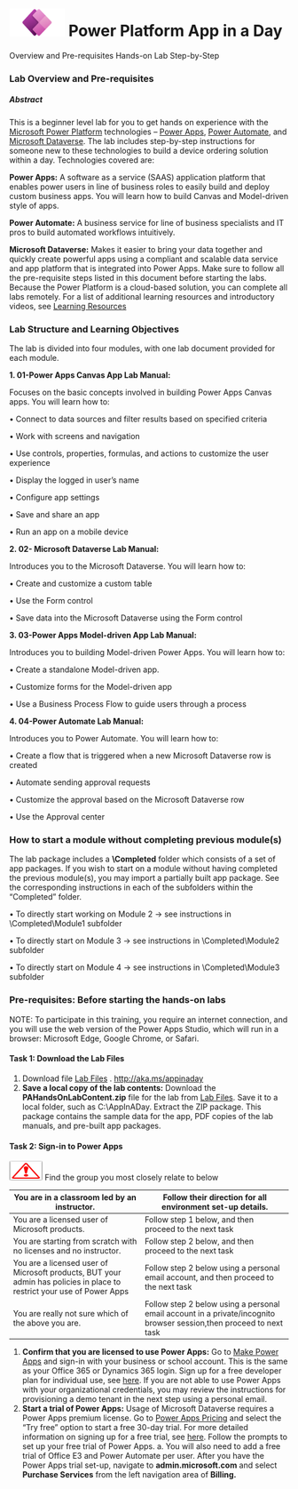 # <img src="Media/Power%20app%20Logo.png" width="100" height="50">   Power Platform App in a Day 

Overview and Pre-requisites Hands-on Lab Step-by-Step
### Lab Overview and Pre-requisites
##### Abstract
This is a beginner level lab for you to get hands on experience with the [Microsoft Power Platform](https://powerplatform.microsoft.com/en-us/) technologies – [Power
Apps](https://powerapps.microsoft.com/en-in/), [Power Automate](https://powerplatform.microsoft.com/en-us/power-automate/), and [Microsoft Dataverse](https://powerplatform.microsoft.com/en-in/dataverse/). The lab includes step-by-step instructions for someone new to these
technologies to build a device ordering solution within a day. Technologies covered are:

**Power Apps:** A software as a service (SAAS) application platform that enables power users in line of business roles
to easily build and deploy custom business apps. You will learn how to build Canvas and Model-driven style of
apps.

**Power Automate:** A business service for line of business specialists and IT pros to build automated workflows
intuitively.

**Microsoft Dataverse:** Makes it easier to bring your data together and quickly create powerful apps using a
compliant and scalable data service and app platform that is integrated into Power Apps.
Make sure to follow all the pre-requisite steps listed in this document before starting the labs. Because the Power Platform
is a cloud-based solution, you can complete all labs remotely.
For a list of additional learning resources and introductory videos, see [Learning Resources](https://powerapps.microsoft.com/en-us/blog/microsoft-powerapps-learning-resources/)
      
 ### **Lab Structure and Learning Objectives**
 
The lab is divided into four modules, with one lab document provided for each module.

**1. 01-Power Apps Canvas App Lab Manual:**

  Focuses on the basic concepts involved in building Power Apps Canvas apps. You will learn how to:

  • Connect to data sources and filter results based on specified criteria

  • Work with screens and navigation

  • Use controls, properties, formulas, and actions to customize the user experience

  • Display the logged in user’s name

  • Configure app settings

  • Save and share an app

  • Run an app on a mobile device

**2. 02- Microsoft Dataverse Lab Manual:**

  Introduces you to the Microsoft Dataverse. You will learn how to:

  • Create and customize a custom table

  • Use the Form control

  • Save data into the Microsoft Dataverse using the Form control

**3. 03-Power Apps Model-driven App Lab Manual:**

  Introduces you to building Model-driven Power Apps. You will learn how to:

  • Create a standalone Model-driven app.

  • Customize forms for the Model-driven app

  • Use a Business Process Flow to guide users through a process

**4. 04-Power Automate Lab Manual:**

  Introduces you to Power Automate. You will learn how to:
  
  • Create a flow that is triggered when a new Microsoft Dataverse row is created
  
  • Automate sending approval requests

  • Customize the approval based on the Microsoft Dataverse row

  • Use the Approval center

  ### **How to start a module without completing previous module(s)**
  
   The lab package includes a **\Completed** folder which consists of a set of app packages. If you wish to start on a module
   without having completed the previous module(s), you may import a partially built app package. See the corresponding
   instructions in each of the subfolders within the “Completed” folder.
   
• To directly start working on Module 2 -> see instructions in \Completed\Module1 subfolder

• To directly start on Module 3 -> see instructions in \Completed\Module2 subfolder

• To directly start on Module 4 -> see instructions in \Completed\Module3 subfolder
### **Pre-requisites: Before starting the hands-on labs**

NOTE: To participate in this training, you require an internet connection, and you will use the web version of the Power
Apps Studio, which will run in a browser: Microsoft Edge, Google Chrome, or Safari.

#### **Task 1: Download the Lab Files**
1. Download file [Lab Files](http://aka.ms/appinaday) .           http://aka.ms/appinaday
2. **Save a local copy of the lab contents:** Download the **PAHandsOnLabContent.zip** file for the lab from [Lab Files](http://aka.ms/appinaday).
Save it to a local folder, such as C:\AppInADay. Extract the ZIP package. This package contains the sample data for
the app, PDF copies of the lab manuals, and pre-built app packages.
 
#### **Task 2: Sign-in to Power Apps**
  
<img src="Media/Causion.jpeg" width="60" height="35"> Find the group you most closely relate to below
  
| You are in a classroom led by an instructor. | Follow their direction for all environment set-up details. |
| ------------- | ------------- |
| You are a licensed user of Microsoft products.  | Follow step 1 below, and then proceed to the next task |
|You are starting from scratch with no licenses and no instructor.| Follow step 2 below, and then proceed to the next task  |
|You are a licensed user of Microsoft products, BUT your admin has policies in place to restrict your use of Power Apps| Follow step 2 below using a personal email account, and then proceed to the next task|
|You are really not sure which of the above you are.|Follow step 2 below using a personal email account in a private/incognito browser session,then proceed to next task|
  
  
1. **Confirm that you are licensed to use Power Apps:** Go to [Make Power Apps](http://make.powerapps.com/) and sign-in with your business
or school account. This is the same as your Office 365 or Dynamics 365 login. Sign up for a free developer plan for
individual use, see [here](https://docs.microsoft.com/en-us/powerapps/maker/dev-community-plan). If you are not able to use Power Apps with your organizational credentials, you may review
the instructions for provisioning a demo tenant in the next step using a personal email.
2. **Start a trial of Power Apps:** Usage of Microsoft Dataverse requires a Power Apps premium
license. Go to [Power Apps Pricing](https://powerapps.microsoft.com/pricing) and select the “Try free” option to start a free 30-day trial. For more detailed
information on signing up for a free trial, see [here](https://docs.microsoft.com/en-us/powerapps/maker/signup-for-powerapps). Follow the prompts to set up your free trial of Power Apps.
a. You will also need to add a free trial of Office E3 and Power Automate per user. After you have the Power
Apps trial set-up, navigate to **admin.microsoft.com** and select **Purchase Services** from the left
navigation area of **Billing.**
  
 
  

